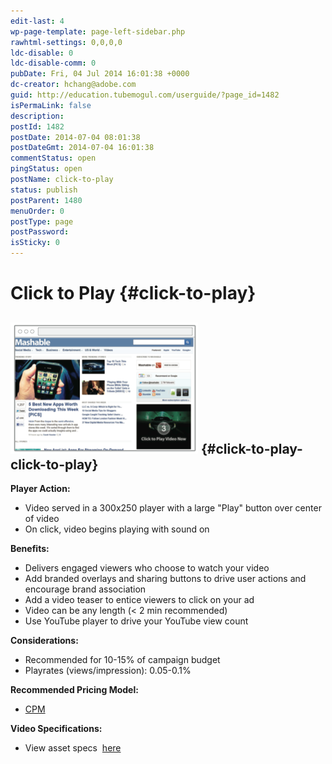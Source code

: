 ```yaml
---
edit-last: 4
wp-page-template: page-left-sidebar.php
rawhtml-settings: 0,0,0,0
ldc-disable: 0
ldc-disable-comm: 0
pubDate: Fri, 04 Jul 2014 16:01:38 +0000
dc-creator: hchang@adobe.com
guid: http://education.tubemogul.com/userguide/?page_id=1482
isPermaLink: false
description: 
postId: 1482
postDate: 2014-07-04 08:01:38
postDateGmt: 2014-07-04 16:01:38
commentStatus: open
pingStatus: open
postName: click-to-play
status: publish
postParent: 1480
menuOrder: 0
postType: page
postPassword: 
isSticky: 0
---
```


# Click to Play {#click-to-play}

## [ ![ROTP](assets/rotp-300x210.png)](assets/rotp.png) {#click-to-play-click-to-play}

**Player Action:**

* Video served in a 300x250 player with a large "Play" button over center of video
* On click, video begins playing with sound on

**Benefits:**

* Delivers engaged viewers who choose to watch your video
* Add branded overlays and sharing buttons to drive user actions and encourage brand association
* Add a video teaser to entice viewers to click on your ad
* Video can be any length (< 2 min recommended)
* Use YouTube player to drive your YouTube view count

**Considerations:**

* Recommended for 10-15% of campaign budget
* Playrates (views/impression): 0.05-0.1%

**Recommended Pricing Model:**

* [CPM](../../../../user-guide/planning/ad-formats/performance-pricing.md)

**Video Specifications:**

* View asset specs&nbsp; [here](../../../../user-guide/planning/ad-formats/ad-specs.md)

